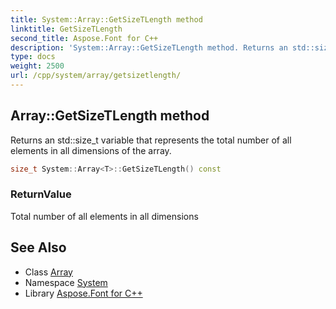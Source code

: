 ```yaml
---
title: System::Array::GetSizeTLength method
linktitle: GetSizeTLength
second_title: Aspose.Font for C++
description: 'System::Array::GetSizeTLength method. Returns an std::size_t variable that represents the total number of all elements in all dimensions of the array in C++.'
type: docs
weight: 2500
url: /cpp/system/array/getsizetlength/
---
```

## Array::GetSizeTLength method


Returns an std::size_t variable that represents the total number of all elements in all dimensions of the array.

```cpp
size_t System::Array<T>::GetSizeTLength() const
```


### ReturnValue

Total number of all elements in all dimensions

## See Also

* Class [Array](../)
* Namespace [System](../../)
* Library [Aspose.Font for C++](../../../)

